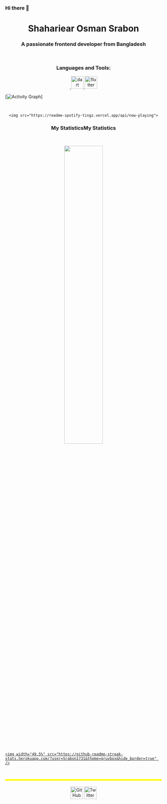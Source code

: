 ### Hi there 👋

<h1 align="center">
  <b>Shahariear Osman Srabon</b>
</h1>
<h3 align="center">A passionate frontend developer from Bangladesh</h3>
<br>
  
<h3 align="center">Languages and Tools:</h3>
<p align="center"> <a href="https://getbootstrap.com" target="_blank" rel="noreferrer"> <img    <a href="https://dart.dev" target="_blank" rel="noreferrer"> <img src="https://www.vectorlogo.zone/logos/dartlang/dartlang-icon.svg" alt="dart" width="40" height="40"/> </a> <a href="https://flutter.dev" target="_blank" rel="noreferrer"> <img src="https://www.vectorlogo.zone/logos/flutterio/flutterio-icon.svg" alt="flutter" width="40" height="40"/> </a> 
  
  
<br>
  
  
  
[![Activity Graph](https://activity-graph.herokuapp.com/graph?username=Srabon1731h&custom_title=ShahariearOsman%20Srabon's%20Contribution%20Graph&theme=gruvbox&bg_color=282828&hide_border=true&line=d1a01f&point=c58545)]
  
  
  
<br>
  
  
  
<div align="center">
  
  
  
  
      
    <img src="https://readme-spotify-tingz.vercel.app/api/now-playing">
      
    
  
  
  </a>
  
  
  
  
</div>




<h3 align="center">My StatisticsMy Statistics</h3>




<br/>



<p align="center">
  
  <a href="https://github.com/Srabon1731h/">
    
    
    
  <img width="49.5%" src="https://github-readme-stats.vercel.app/api?username=Srabon1731h&show_icons=true&theme=gruvbox&hide_border=true" />
    
    
    
    
    
    <img width="49.5%" src="https://github-readme-streak-stats.herokuapp.com/?user=Srabon1731&theme=gruvbox&hide_border=true" />
    
    
    
    
    
  </a>
  
  
  
  
  
</p>




<br>



<p align="center" style="background-color:yellow; padding-top:5px;">
<p align="center" style="padding-top:5px;">
 <a href="https://github.com/Srabon1731h"><img src="https://i.ibb.co/tXhy23t/github.png" alt="GitHub" width='40px' targer="blank"></a>
 <a href="https://twitter.com"><img src="https://i.ibb.co/sJQ1pgn/twitter.png" alt="Twitter" width='40px' targer="blank"></a>
 

